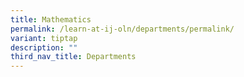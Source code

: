 ```yaml
---
title: Mathematics
permalink: /learn-at-ij-oln/departments/permalink/
variant: tiptap
description: ""
third_nav_title: Departments
---
```

